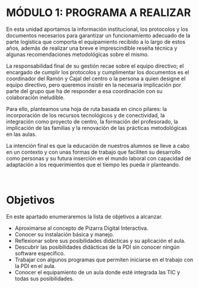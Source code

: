 
# MÓDULO 1: PROGRAMA A REALIZAR

En esta unidad aportamos la información institucional, los protocolos y los documentos necesarios para garantizar un funcionamiento adecuado de la parte logística que comporta el equipamiento recibido a lo largo de estos años, además de realizar una breve e imprescindible reseña técnica y algunas recomendaciones metodológicas sobre el mismo.

La responsabilidad final de su gestión recae sobre el equipo directivo; el encargado de cumplir los protocolos y cumplimentar los documentos es el coordinador del Ramón y Cajal del centro o la persona a quien designe el equipo directivo, pero queremos insistir en la necesaria implicación por parte del grupo que ha de responder a esa coordinación con su colaboración ineludible.

Para ello, planteamos una hoja de ruta basada en cinco pilares: la incorporación de los recursos tecnológicos y de conectividad, la integración como proyecto de centro, la formación del profesorado, la implicación de las familias y la renovación de las prácticas metodológicas en las aulas.

La intención final es que la educación de nuestros alumnos se lleve a cabo en un contexto y con unas formas de trabajo que faciliten su desarrollo como personas y su futura inserción en el mundo laboral con capacidad de adaptación a los requerimientos que el tiempo les pueda ir planteando.

 

# Objetivos

En este apartado enumeraremos la lista de objetivos a alcanzar.

- Aproximarse al concepto de Pizarra Digital Interactiva.
- Conocer su instalación básica y manejo.
- Reflexionar sobre sus posibilidades didácticas y su aplicación el aula.
- Descubrir las posibilidades didácticas de la PDI sin conocer ningún software específico.
- Trabajar con algunos programas que permiten iniciarse en el trabajo con la PDI en el aula.
- Conocer el equipamiento de un aula donde esté integrada las TIC y todas sus posibilidades.

